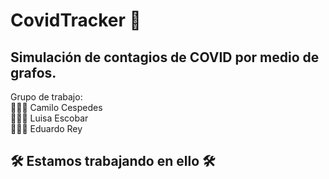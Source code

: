 # CovidTracker 🦠
## Simulación de contagios de COVID por medio de grafos. 
Grupo de trabajo: <br />
👨🏻‍💻 Camilo Cespedes <br />
👩🏻‍💻 Luisa Escobar <br />
👨🏻‍💻 Eduardo Rey <br />

## 🛠 Estamos trabajando en ello 🛠
